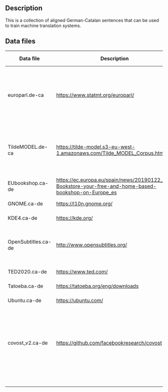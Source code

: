 ## Description
This is a collection of aligned German-Catalan sentences that can be used to train machine translation systems.

## Data files
|   Data file   |   Description |   Segments    |   Import date |   License |   Comments
| ------------- |-------------| -----| ---- | ---- | ---- |
|   europarl.de-ca  |   https://www.statmt.org/europarl/    |   1734644 |   Mar 2021  | ?   | Obtained by using English as pivot language. Catalan has been translated using MT.
|   TildeMODEL.de-ca |  https://tilde-model.s3-eu-west-1.amazonaws.com/Tilde_MODEL_Corpus.html |   3434092 |   Mar 2021  | CC-BY | Original corpus was de-es and Catalan has been obtained using MT.
| EUbookshop.ca-de | https://ec.europa.eu/spain/news/20190122_EU-Bookstore-your-free-and-home-based-bookshop-on-Europe_es  | 2563  | Apr 2021  | ?  |   |
| GNOME.ca-de  | https://l10n.gnome.org/  | 12334  | Apr 2021  | GNU - GPL  |   |
| KDE4.ca-de  | https://kde.org/  | 165440  | Apr 2021  | CC BY-SA 4.0  |   |
| OpenSubtitles.ca-de  | http://www.opensubtitles.org/  | 303330  | Apr 2021  | Not free (every sentence belongs to their author)  |
| TED2020.ca-de  | https://www.ted.com/  | 46681  | Apr 2021  | CC BY-NC-ND  |    |
| Tatoeba.ca-de  | https://tatoeba.org/eng/downloads  | 726  | Apr 2021  | CC0 and CC-BY   |
| Ubuntu.ca-de  | https://ubuntu.com/  | 6916  | Apr 2021  | GNU-GPL   |   |
| covost_v2.ca-de  | https://github.com/facebookresearch/covost  | 263963  | May 2021  | CC0 | Original sentences were in English, and translated by Facebook to Catalan and German.
| | | **5968126** | | | |


